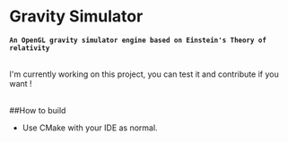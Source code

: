 # Gravity Simulator

**`An OpenGL gravity simulator engine based on Einstein's Theory of relativity`**
<br />
<br />

I'm currently working on this project, you can test it and contribute if you want !

<br />
##How to build

- Use CMake with your IDE as normal.
